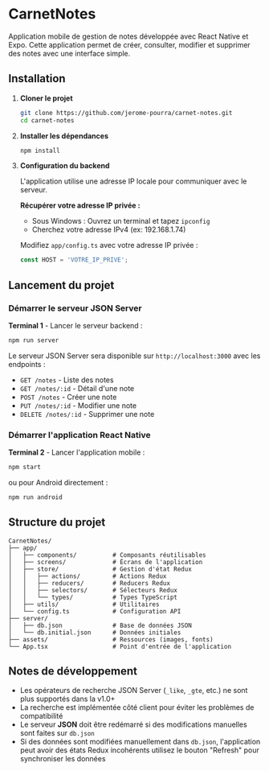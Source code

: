 # CarnetNotes

Application mobile de gestion de notes développée avec React Native et Expo. Cette application permet de créer, consulter, modifier et supprimer des notes avec une interface simple.

## Installation

1. **Cloner le projet**
   ```bash
   git clone https://github.com/jerome-pourra/carnet-notes.git
   cd carnet-notes
   ```

2. **Installer les dépendances**
   ```bash
   npm install
   ```

3. **Configuration du backend**
   
   L'application utilise une adresse IP locale pour communiquer avec le serveur. 
   
   **Récupérer votre adresse IP privée :**
   - Sous Windows : Ouvrez un terminal et tapez `ipconfig`
   - Cherchez votre adresse IPv4 (ex: 192.168.1.74)
   
   Modifiez `app/config.ts` avec votre adresse IP privée :
   ```typescript
   const HOST = 'VOTRE_IP_PRIVE';
   ```

## Lancement du projet

### Démarrer le serveur JSON Server

**Terminal 1** - Lancer le serveur backend :
```bash
npm run server
```
Le serveur JSON Server sera disponible sur `http://localhost:3000` avec les endpoints :
- `GET /notes` - Liste des notes
- `GET /notes/:id` - Détail d'une note
- `POST /notes` - Créer une note
- `PUT /notes/:id` - Modifier une note
- `DELETE /notes/:id` - Supprimer une note

### Démarrer l'application React Native

**Terminal 2** - Lancer l'application mobile :
```bash
npm start
```
ou pour Android directement :
```bash
npm run android
```

## Structure du projet

```
CarnetNotes/
├── app/
│   ├── components/          # Composants réutilisables
│   ├── screens/             # Écrans de l'application
│   ├── store/               # Gestion d'état Redux
│   │   ├── actions/         # Actions Redux
│   │   ├── reducers/        # Reducers Redux
│   │   ├── selectors/       # Sélecteurs Redux
│   │   └── types/           # Types TypeScript
│   ├── utils/               # Utilitaires
│   └── config.ts            # Configuration API
├── server/
│   ├── db.json              # Base de données JSON
│   └── db.initial.json      # Données initiales
├── assets/                  # Ressources (images, fonts)
└── App.tsx                  # Point d'entrée de l'application
```

## Notes de développement

- Les opérateurs de recherche JSON Server (`_like`, `_gte`, etc.) ne sont plus supportés dans la v1.0+
- La recherche est implémentée côté client pour éviter les problèmes de compatibilité
- Le serveur **JSON** doit être redémarré si des modifications manuelles sont faites sur `db.json`
- Si des données sont modifiées manuellement dans `db.json`, l'application peut avoir des états Redux incohérents utilisez le bouton "Refresh" pour synchroniser les données
